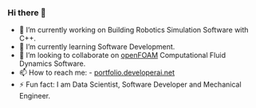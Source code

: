 ### Hi there 👋

- 🔭 I’m currently working on Building Robotics Simulation Software with C++.
- 🌱 I’m currently learning Software Development.
- 👯 I’m looking to collaborate on [openFOAM](https://github.com/OpenFOAM) Computational Fluid Dynamics Software.
- 📫 How to reach me: 
           - [portfolio.developerai.net](http://portfolio.developerai.net)
- ⚡ Fun fact: I am Data Scientist, Software Developer and Mechanical Engineer.

